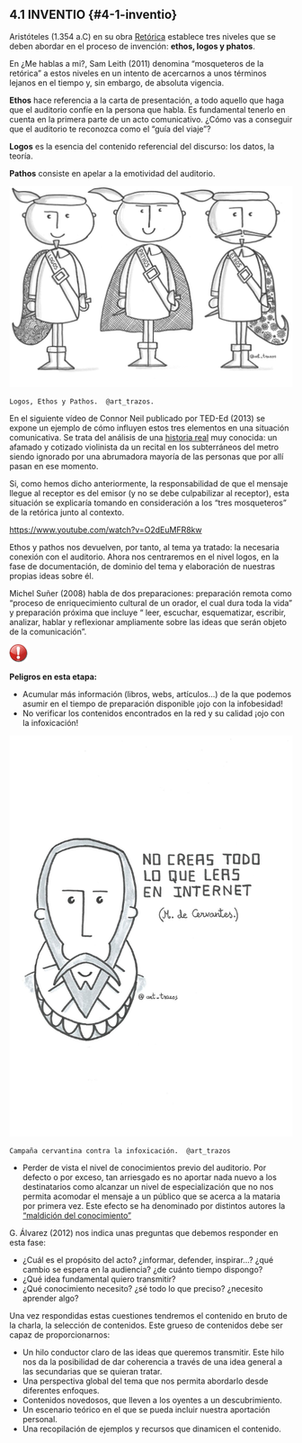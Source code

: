 ## 4.1 INVENTIO {#4-1-inventio}

Aristóteles (1.354  a.C) en su obra [Retórica](https://goo.gl/3bavkL) establece tres niveles que se deben abordar en el proceso de invención: **ethos, logos y phatos**.

En ¿Me hablas a mi?, Sam Leith (2011) denomina “mosqueteros de la retórica” a estos niveles en un intento de acercarnos a unos términos lejanos en el tiempo y, sin embargo, de absoluta vigencia.

**Ethos** hace referencia a la carta de presentación, a todo aquello que haga que  el auditorio confíe en la persona que habla. Es fundamental tenerlo en cuenta en la primera parte de un acto comunicativo. ¿Cómo vas a conseguir que el auditorio te reconozca como el “guía del viaje”?

**Logos** es la esencia del contenido referencial del discurso: los datos, la teoría.

**Pathos** consiste en apelar a la emotividad del auditorio.

![](/images/image14.jpg)

    Logos, Ethos y Pathos.  @art_trazos.

En el siguiente vídeo de Connor Neil publicado por TED-Ed (2013)  se expone un ejemplo de cómo influyen estos tres elementos en una situación comunicativa. Se trata del análisis de una [historia real](https://www.google.com/url?q=http://www.elmundo.es/elmundo/2007/04/10/comunicacion/1176170531.html&sa=D&ust=1516789738008000&usg=AFQjCNEIcpQOGTNNe89fsPa_uB38ccuhdg) muy conocida: un afamado y cotizado violinista da un recital en los subterráneos del metro siendo ignorado por una abrumadora mayoría de las personas que por allí pasan en ese momento.

Si, como hemos dicho anteriormente, la responsabilidad de que el mensaje llegue al receptor es del emisor (y no se debe culpabilizar al receptor), esta situación se explicaría tomando en consideración a los “tres mosqueteros” de la retórica junto al contexto.

https://www.youtube.com/watch?v=O2dEuMFR8kw

Ethos y pathos nos devuelven, por tanto, al tema  ya tratado: la necesaria conexión con el auditorio.  Ahora nos centraremos en el nivel logos, en la fase de documentación, de dominio del tema y elaboración de nuestras propias ideas sobre él.

Michel Suñer (2008) habla de dos preparaciones: preparación remota como “proceso de enriquecimiento cultural de un orador, el cual dura toda la vida” y  preparación próxima que incluye “ leer, escuchar, esquematizar, escribir, analizar, hablar y reflexionar ampliamente sobre las ideas que serán objeto de la comunicación”.

![](/images/image8.png)

**Peligros en esta etapa:**

*   Acumular más información (libros, webs, artículos…) de la que podemos asumir en el tiempo de preparación disponible ¡ojo con la infobesidad!
*   No verificar los contenidos encontrados en la red y su calidad ¡ojo con la infoxicación!

![](/images/image6.jpg)

    Campaña cervantina contra la infoxicación.  @art_trazos

*   Perder de vista el nivel de conocimientos previo del auditorio. Por defecto o por exceso, tan arriesgado es no aportar nada nuevo a los destinatarios como alcanzar un nivel de especialización que no nos permita acomodar el mensaje a un público que se acerca a la mataria por primera vez. Este efecto se ha denominado por distintos autores la  [“maldición del conocimiento”](https://www.google.com/url?q=http://ideasafines.blogspot.com.es/2011/01/la-maldicion-del-conocimiento.html%23.WlP3QN_iaM8&sa=D&ust=1516789738012000&usg=AFQjCNFk4QB37FjaVV7XmoJrLOiHiUEo6w)

G. Álvarez (2012) nos indica unas preguntas que debemos responder en esta fase:

*   ¿Cuál es el propósito del acto? ¿informar, defender, inspirar…? ¿qué cambio se espera en la audiencia? ¿de cuánto tiempo dispongo?
*   ¿Qué idea fundamental quiero transmitir?
*   ¿Qué conocimiento necesito? ¿sé todo lo que preciso? ¿necesito aprender algo?

Una vez respondidas estas cuestiones tendremos el contenido en bruto de la charla, la selección de contenidos.  Este grueso de contenidos debe ser capaz de proporcionarnos:

*   Un hilo conductor claro de las ideas que queremos transmitir. Este hilo nos da la posibilidad de dar coherencia a través de una idea general a las secundarias que se quieran tratar.
*   Una perspectiva global del tema que nos permita abordarlo desde diferentes enfoques.
*   Contenidos novedosos, que lleven a los oyentes a un descubrimiento.
*   Un escenario teórico en el que se pueda incluir nuestra aportación personal.
*   Una recopilación de ejemplos y recursos que dinamicen el contenido.